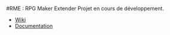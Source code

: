 #RME : RPG Maker Extender
Projet en cours de développement.

*    [Wiki](https://github.com/funkywork/RME/wiki)
*    [Documentation](/doc/README.md)
